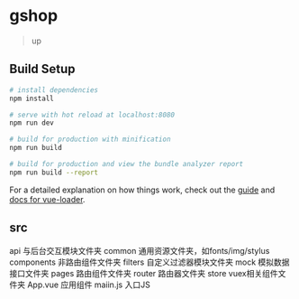 # gshop

> up

## Build Setup

``` bash
# install dependencies
npm install

# serve with hot reload at localhost:8080
npm run dev

# build for production with minification
npm run build

# build for production and view the bundle analyzer report
npm run build --report
```

For a detailed explanation on how things work, check out the [guide](http://vuejs-templates.github.io/webpack/) and [docs for vue-loader](http://vuejs.github.io/vue-loader).


## src
api  与后台交互模块文件夹
common  通用资源文件夹，如fonts/img/stylus
components  非路由组件文件夹
filters  自定义过滤器模块文件夹
mock  模拟数据接口文件夹
pages  路由组件文件夹
router  路由器文件夹
store  vuex相关组件文件夹
App.vue  应用组件
maiin.js  入口JS
